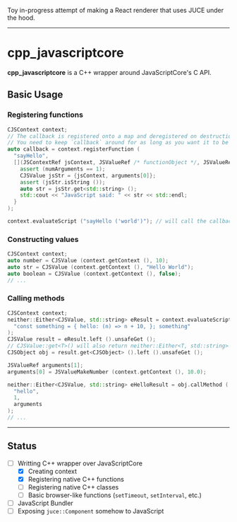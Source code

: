 Toy in-progress attempt of making a React renderer that uses JUCE under the
hood.

- - -

# cpp_javascriptcore
**cpp_javascriptcore** is a C++ wrapper around JavaScriptCore's C API.

## Basic Usage
### Registering functions

```cpp
CJSContext context;
// The callback is registered onto a map and deregistered on destruction.
// You need to keep `callback` around for as long as you want it to be available to JavaScript.
auto callback = context.registerFunction (
  "sayHello",
  [](JSContextRef jsContext, JSValueRef /* functionObject */, JSValueRef /* thisObject */, size_t numArguments, const JSValueRef arguments[], JSValueRef* /* error */) {
    assert (numArguments == 1);
    CJSValue jsStr = {jsContext, arguments[0]};
    assert (jsStr.isString ());
    auto str = jsStr.get<std::string> ();
    std::cout << "JavaScript said: " << str << std::endl;
  }
);

context.evaluateScript ("sayHello ('world')"); // will call the callback
```

### Constructing values
```cpp
CJSContext context;
auto number = CJSValue (context.getContext (), 10);
auto str = CJSValue (context.getContext (), "Hello World");
auto boolean = CJSValue (context.getContext (), false);
// ...
```

### Calling methods
```cpp
CJSContext context;
neither::Either<CJSValue, std::string> eResult = context.evaluateScript (
  "const something = { hello: (n) => n + 10, }; something"
);
CJSValue result = eResult.left ().unsafeGet ();
// CJSValue::get<T>() will also return neither::Either<T, std::string>
CJSObject obj = result.get<CJSObject> ().left ().unsafeGet ();

JSValueRef arguments[1];
arguments[0] = JSValueMakeNumber (context.getContext (), 10.0);

neither::Either<CJSValue, std::string> eHelloResult = obj.callMethod (
  "hello",
  1,
  arguments
);
// ...
```

- - -

## Status

- [ ] Writting C++ wrapper over JavaScriptCore
  - [x] Creating context
  - [x] Registering native C++ functions
  - [ ] Registering native C++ classes
  - [ ] Basic browser-like functions (`setTimeout`, `setInterval`, etc.)
- [ ] JavaScript Bundler
- [ ] Exposing `juce::Component` somehow to JavaScript
